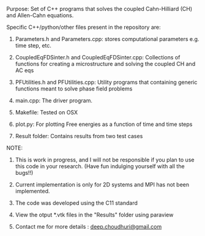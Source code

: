 Purpose: Set of C++ programs that solves the coupled Cahn-Hilliard (CH) and Allen-Cahn equations.

Specific C++/python/other files present in the repository are:

1. Parameters.h and Parameters.cpp: stores computational parameters e.g. time step, etc.

2. CoupledEqFDSinter.h and CoupledEqFDSinter.cpp: Collections of functions for creating a microstructure and solving the coupled CH and AC eqs

3. PFUtilities.h and PFUtilities.cpp: Utility programs that containing generic functions meant to solve phase field problems

4. main.cpp: The driver program.

5. Makefile: Tested on OSX

6. plot.py: For plotting Free energies as a function of time and time steps

7. Result folder: Contains results from two test cases

NOTE:

1. This is work in progress, and I will not be responsible if you plan to use this code in your research. (Have fun indulging yourself with all the bugs!!)

2. Current implementation is only for 2D systems and MPI has not been implemented.

3. The code was developed using the C11 standard

4. View the otput *.vtk files in the "Results" folder using paraview

5. Contact me for more details : deep.choudhuri@gmail.com
